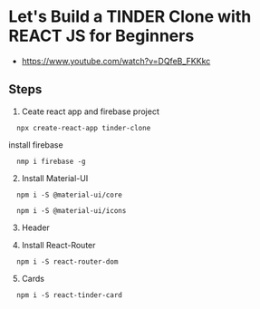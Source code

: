 # Let's Build a TINDER Clone with REACT JS for Beginners
- https://www.youtube.com/watch?v=DQfeB_FKKkc



## Steps
1. Ceate react app and firebase project
```
  npx create-react-app tinder-clone
```
install firebase
```
  nmp i firebase -g
```

2. Install Material-UI
```
  npm i -S @material-ui/core
  
  npm i -S @material-ui/icons

```

3. Header

4. Install React-Router
```
  npm i -S react-router-dom
```
5. Cards
```
  npm i -S react-tinder-card
```

